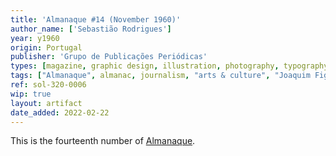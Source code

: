 ```yaml
---
title: 'Almanaque #14 (November 1960)'
author_name: ['Sebastião Rodrigues']
year: y1960
origin: Portugal
publisher: 'Grupo de Publicações Periódicas'
types: [magazine, graphic design, illustration, photography, typography]
tags: ["Almanaque", almanac, journalism, "arts & culture", "Joaquim Figueiredo Magalhães"]
ref: sol-320-0006
wip: true
layout: artifact
date_added: 2022-02-22
---
```

<p>This is the fourteenth number of <a class="text-cat-link publisher" href="/tags/almanaque/">Almanaque</a>.</p>
